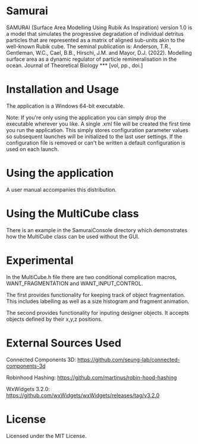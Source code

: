 # Samurai
SAMURAI (Surface Area Modelling Using Rubik As Inspiration) version 1.0 is a model that
simulates the progressive degradation of individual detritus particles that are represented as a
matrix of aligned sub-units akin to the well-known Rubik cube. The seminal publication is:
Anderson, T.R., Gentleman, W.C., Cael, B.B., Hirschi, J.M. and Mayor, D.J. (2022).
Modelling surface area as a dynamic regulator of particle remineralisation in the ocean.
Journal of Theoretical Biology *** [vol, pp., doi.]
# Installation and Usage
The application is a Windows 64-bit executable.

Note: If you're only using the application you can simply drop the executable wherever you like.
A single .xml file will be created the first time you run the application. This simply stores configuration
parameter values so subsequent launches will be initialized to the last user settings.
If the configuration file is removed or can't be written a default configuration is used on each launch.
# Using the application 

A user manual accompanies this distribution.

# Using the MultiCube class 
There is an example in the SamuraiConsole directory which demonstrates how the MultiCube class can be used
without the GUI.

# Experimental
In the MultiCube.h file there are two conditional complication macros, WANT_FRAGMENTATION and WANT_INPUT_CONTROL.

The first provides functionality for keeping track of object fragmentation. This includes labelling as well as a
size histogram and fragment animation.

The second provides functionality for inputing designer objects. It accepts objects defined by their x,y,z positions.

# External Sources Used 
Connected Components 3D: https://github.com/seung-lab/connected-components-3d

Robinhood Hashing: https://github.com/martinus/robin-hood-hashing

WxWidgets 3.2.0: https://github.com/wxWidgets/wxWidgets/releases/tag/v3.2.0

# License
Licensed under the MIT License.
